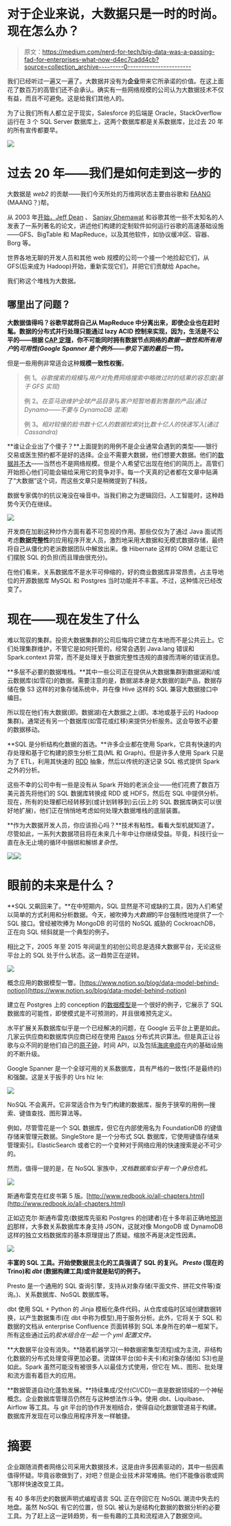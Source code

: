 # 对于企业来说，大数据只是一时的时尚。现在怎么办？

> 原文：<https://medium.com/nerd-for-tech/big-data-was-a-passing-fad-for-enterprises-what-now-d4ec7cadd4cb?source=collection_archive---------0----------------------->

我们已经听过一遍又一遍了。大数据并没有为**企业**带来它所承诺的价值。在这上面花了数百万的高管们还不会承认。确实有一些网络规模的公司认为大数据技术不仅有益，而且不可避免。这是给我们其他人的。

为了让我们所有人都立足于现实，Salesforce 的后端是 Oracle，StackOverflow 运行在 3 个 SQL Server 数据库上，这两个数据库都是关系数据库，比过去 20 年的所有宣传都要早。

![](img/8d2551445eb80d5cd15c09a09913311a.png)

# 过去 20 年——我们是如何走到这一步的

大数据是 *web2* 的贡献——我们今天所处的万维网状态主要由谷歌和 [FAANG](https://en.wikipedia.org/wiki/Big_Tech) (MAANG？)帮。

从 2003 年[开始，Jeff Dean](https://slate.com/technology/2013/01/jeff-dean-facts-how-a-google-programmer-became-the-chuck-norris-of-the-internet.html) 、 [Sanjay Ghemawat](https://www.newyorker.com/magazine/2018/12/10/the-friendship-that-made-google-huge) 和谷歌其他一些不太知名的人发表了一系列著名的论文，讲述他们构建的定制软件如何运行谷歌的高速基础设施——GFS、BigTable 和 MapReduce，以及其他软件，如协议缓冲区、容器、Borg 等。

世界各地无聊的开发人员和其他 web 规模的公司一个接一个地捡起它们，从 GFS(后来成为 Hadoop)开始，重新实现它们，并把它们贡献给 Apache。

我们称这个堆栈为大数据。

## 哪里出了问题？

**大数据值得吗？谷歌早就将自己从 MapReduce 中分离出来，即使企业也在赶时髦。数据的分布式并行处理只能通过 lazy ACID 控制来实现，因为，生活是不公平的——根据 [CAP 定理](https://en.wikipedia.org/wiki/CAP_theorem)，你不可能同时拥有数据节点网络的*数据一致性和所有用户*的*可用性(Google Spanner 是个例外——参见下面的最后一节)。***

但是一些用例非常适合这种**规模一致性权衡**。

> 例 1。*谷歌搜索的规模*与*用户对免费网络搜索中略微过时的结果的容忍度(基于 GFS 实现)*
> 
> 例 2。*在亚马逊维护全球产品目录*与*客户短暂地看到售罄的产品(通过 Dynamo——不要与 DynamoDB 混淆)*
> 
> 例 3。*相对较慢的脸书数十亿人的数据检索*对比*数十亿人的快速写入(通过 Cassandra)*

**谁让企业出了个傻子？**上面提到的用例不是企业通常会遇到的类型——银行交易或医生预约都不是好的选择。企业不需要大数据，他们想要大数据。他们的[数据并不大](https://www.google.com/search?q=no%2C+you+don%27t+have+big+data)——当然也不是网络规模。但是个人希望它出现在他们的简历上。高管们开始担心他们可能会输给采用它的竞争对手。每一个天真的记者都在文章中贴满了“大数据”这个词，而这些文章只是稍微提到了科技。

数据专家偶尔的抗议淹没在噪音中。当我们称之为逻辑回归，人工智能时，这种趋势今天仍在继续。

![](img/5dc79492e36720e96a2ef89778c1e354.png)

开发商在加剧这种炒作方面有着不可忽视的作用。那些仅仅为了通过 Java 面试而考虑**数据完整性**的应用程序开发人员，激烈地采用大数据和无模式数据存储，最终将自己从僵化的老派数据团队中解放出来。像 Hibernate 这样的 ORM 总能让它们摆脱 SQL 的负担(而且理由很充分)。

在他们看来，关系数据库不是水平可伸缩的，好的商业数据库非常昂贵。占主导地位的开源数据库 MySQL 和 Postgres 当时功能并不丰富。不过，这种情况已经改变了。

# 现在——现在发生了什么

难以驾驭的集群。投资大数据集群的公司后悔将它建立在本地而不是公共云上。它们处理集群维护，不管它是如何托管的，经常会遇到 Java.lang 错误和 Spark.context 异常，而不是处理关于数据完整性违规的直接而清晰的错误消息。

**多层不必要的数据堆栈。**其中一些公司正在提供从大数据集群到数据湖和/或云数据库(如雪花)的数据。需要注意的是，数据湖本身是大数据的副产品，数据存储在像 S3 这样的对象存储系统中，并在像 Hive 这样的 SQL 兼容大数据接口中编目。

所以现在他们有大数据(即。数据湖)在大数据之上(即。本地或基于云的 Hadoop 集群)。通常还有另一个数据库(如雪花或红移)来提供分析服务。这会导致不必要的数据移动。

**SQL 是分析结构化数据的首选。**许多企业都在使用 Spark，它具有快速的内存处理和基于它构建的原生分析工具(ML 和 Graph)。但是许多人使用 Spark 只是为了 ETL，利用其快速的 [RDD](https://spark.apache.org/docs/latest/rdd-programming-guide.html#resilient-distributed-datasets-rdds) 抽象，然后以传统的逐记录 SQL 格式提供 Spark 之外的分析。

这些不幸的公司中有一些是没有从 Spark 开始的老派企业——他们花费了数百万美元首先将他们的 SQL 数据库转换成 RDD 或 HDFS，然后在 SQL 中提供分析。现在，所有的处理都已经转移到(或计划转移到)云(云上的 SQL 数据库确实可以很好地扩展)，他们正在悄悄地考虑如何处理大数据堆栈的底层装置。

**作为大数据开发人员，你应该担心吗？**技术有粘性。看看大型机就知道了。尽管如此，一系列大数据项目将在未来几十年中让你继续受益。毕竟，科技行业一直在永无止境的循环中捆绑和解绑*复杂性*。

![](img/f3b9e8970df8090dab6e76cbcce2a486.png)![](img/5e767233c56cb1f136d51b3bbd81fd61.png)

# 眼前的未来是什么？

**SQL 又飙回来了。**在中短期内，SQL 显然是不可或缺的工具，因为人们希望以简单的方式利用和分析数据。今天，被吹捧为*大数据*的平台强制性地提供了一个 SQL 接口。曾经被吹捧为 MongoDB 的可信的 NoSQL 威胁的 CockroachDB，正在向 SQL 倾斜就是一个典型的例子。

相比之下，2005 年至 2015 年间诞生的初创公司总是选择大数据平台，无论这些平台上的 SQL 处于什么状态。这一趋势正在逆转。

![](img/4fbe5fe36915e3f9580f7dbf63c15337.png)

概念应用的数据模型一瞥。[https://www.notion.so/blog/data-model-behind-notion](https://www.notion.so/blog/data-model-behind-notion)

建立在 Postgres 上的 conception 的[数据模型](https://www.notion.so/blog/data-model-behind-notion)是一个很好的例子，它展示了 SQL 数据库的可能性，即使模式是不可预测的，并且很难预先定义。

水平扩展关系数据库似乎是一个已经解决的问题，在 Google 云平台上更是如此。几家云供应商和数据库供应商已经在使用 [Paxos](https://en.wikipedia.org/wiki/Paxos_(computer_science)) 分布式共识算法。但是真正让谷歌与众不同的是他们自己的[原子钟](https://www.theverge.com/2012/11/26/3692392/google-spanner-atomic-clocks-GPS)，时间 API，以及包括[海底电缆](https://cloud.google.com/blog/products/infrastructure/new-apricot-subsea-cable-brings-more-connectivity-to-asia)在内的基础设施的不断升级。

Google Spanner 是一个全球可用的关系数据库，具有严格的一致性(不是最终的)和强酸。这是关于扳手的 Urs hlz le:

![](img/7e1a4de8302626c9fb618f0bc94985f0.png)

NoSQL 不会离开。它非常适合作为专门构建的数据库，服务于狭窄的用例—搜索、键值查找、图形算法等。

例如，尽管雪花是一个 SQL 数据库，但它在内部使用名为 FoundationDB 的键值存储来管理元数据。SingleStore 是一个分布式 SQL 数据库，它使用键值存储来管理索引。ElasticSearch 或者它的一个变种对于网络应用的快速搜索是必不可少的。

然而，值得一提的是，在 NoSQL 家族中，*文档数据库似乎有一个身份危机。*

![](img/2fd1c45d60c5819f173b328faf7951da.png)

斯通布雷克在红皮书第 5 版。[http://www.redbook.io/all-chapters.html](http://www.redbook.io/all-chapters.html)

正如迈克尔·斯通布雷克(数据库先驱和 Postgres 的创建者)在十多年前正确地[预测的](http://www.redbook.io/all-chapters.html)那样，大多数关系数据库本身支持 JSON，这就对像 MongoDB 或 DynamoDB 这样的独立文档数据库的基本原理提出了质疑。缩放不再是决定性因素。

![](img/e32b935f3b3b1e09d044c2fa7d614818.png)

**丰富的 SQL 工具。开始使数据民主化的工具强调了 SQL 的复兴。 *Presto* (现在的 Trino)和 *dbt* (数据构建工具)或许就是贴切的例子。**

Presto 是一个通用的 SQL 查询引擎，支持从对象存储(平面文件、拼花文件等)查询。)、关系数据库、NoSQL 数据库等。

dbt 使用 SQL + Python 的 Jinja 模板化条件代码，从仓库或临时区域创建数据转换，以产生数据集市(在 dbt 中称为模型),用于服务分析。此外，它将关于 SQL 和数据的文档从 enterprise Confluence 页面转移到 SQL 本身所在的单一框架下。所有这些通过云的*胶水组合在一起:一个 yml 配置文件。*

**大数据平台没有消失。**随着机器学习(一种数据密集型流程)成为主流，非结构化数据的分布式处理变得更加必要。流媒体平台(如卡夫卡)和对象存储(如 S3)也是如此。Spark 虽然可能没有被很多人以最佳方式使用，但它在 ML、图形、批处理和流方面有着巨大的应用。

**数据管道自动化蓬勃发展。**持续集成/交付(CI/CD)一直是数据领域的一个神秘概念。企业数据库管理员仍然在与这种想法作斗争。使用 dbt、Liquibase、Airflow 等工具。与 git 平台的协作开发相结合，使得自动化数据管道易于构建。数据库开发现在可以像应用程序开发一样敏捷。

# 摘要

企业跟随消费者网络公司采用大数据技术，这是由许多因素驱动的，其中一些因素值得怀疑。毕竟谷歌做到了，对吧？但是企业技术非常难搞。他们不能像谷歌或网飞那样快速改变工具。

有 40 多年历史的数据声明式编程语言 SQL 正在夺回它在 NoSQL 潮流中失去的地盘。虽然 NoSQL 有它的位置，但 SQL 被认为是结构化数据的数据分析的必要工具。为了赶上这一逆转趋势，有一些有趣的工具和流程进入了数据空间。
